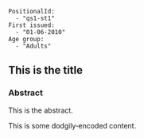 ```
PositionalId:
  - "qs1-st1"
First issued:
  - "01-06-2010"
Age group:
  - "Adults"
```
This is the title 
----------------------------------------------

### Abstract 

This is the abstract.

This is some dodgily‑encoded content.
